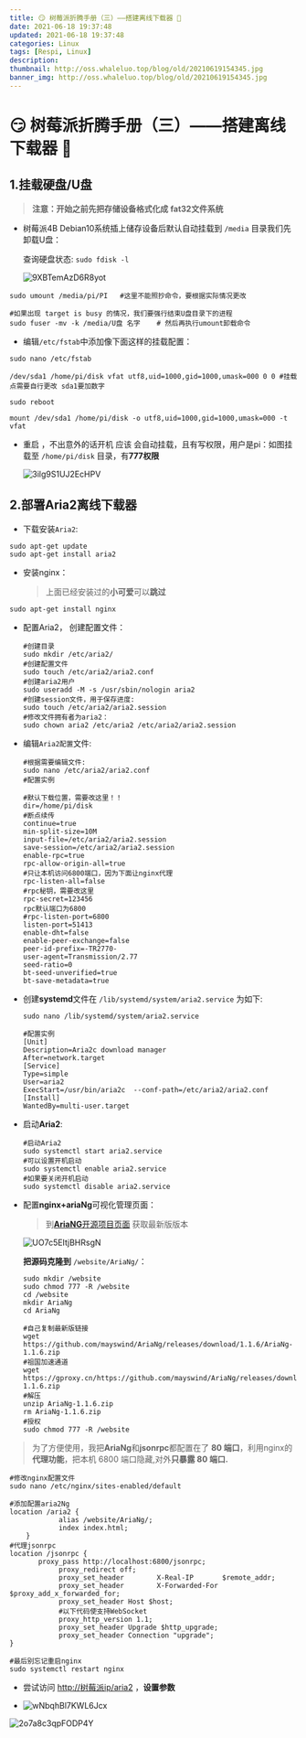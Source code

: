 ```yaml
---
title: 😏 树莓派折腾手册（三）——搭建离线下载器 👀
date: 2021-06-18 19:37:48
updated: 2021-06-18 19:37:48
categories: Linux
tags: [Respi, Linux]
description: 
thumbnail: http://oss.whaleluo.top/blog/old/20210619154345.jpg
banner_img: http://oss.whaleluo.top/blog/old/20210619154345.jpg
---
```


# 😏 树莓派折腾手册（三）——搭建离线下载器 👀

## 1.挂载硬盘/U盘

>**注意：开始之前先把存储设备格式化成** **fat32文件系统**

- 树莓派4B Debian10系统插上储存设备后默认自动挂载到  `/media` 目录我们先卸载U盘：

  查询硬盘状态:   `sudo fdisk -l`

  ![9XBTemAzD6R8yot](http://oss.whaleluo.top/blog/old/20210619153119.png-picsmall)

```shell
sudo umount /media/pi/PI   #这里不能照抄命令，要根据实际情况更改 

#如果出现 target is busy 的情况，我们要强行结束U盘目录下的进程 
sudo fuser -mv -k /media/U盘 名字    # 然后再执行umount卸载命令 
```

- 编辑`/etc/fstab`中添加像下面这样的挂载配置：

```
sudo nano /etc/fstab

/dev/sda1 /home/pi/disk vfat utf8,uid=1000,gid=1000,umask=000 0 0 #挂载点需要自行更改 sda1要加数字

sudo reboot

mount /dev/sda1 /home/pi/disk -o utf8,uid=1000,gid=1000,umask=000 -t vfat
```

- 重启 ，不出意外的话开机 应该 会自动挂载，且有写权限，用户是pi：如图挂载至 `/home/pi/disk` 目录，有**777权限**

  ![3ilg9S1UJ2EcHPV](http://oss.whaleluo.top/blog/old/20210619153142.png-picsmall)

## 2.部署Aria2离线下载器

- 下载安装`Aria2`:

```
sudo apt-get update
sudo apt-get install aria2
```

- 安装nginx：

  > 上面已经安装过的**小可爱**可以**跳过**

```
sudo apt-get install nginx
```

- 配置Aria2， 创建配置文件：

  ```
  #创建目录 
  sudo mkdir /etc/aria2/ 
  #创建配置文件 
  sudo touch /etc/aria2/aria2.conf 
  #创建aria2用户 
  sudo useradd -M -s /usr/sbin/nologin aria2 
  #创建session文件，用于保存进度: 
  sudo touch /etc/aria2/aria2.session 
  #修改文件拥有者为aria2： 
  sudo chown aria2 /etc/aria2 /etc/aria2/aria2.session
  ```

- 编辑`Aria2配置`文件:

  ```
  #根据需要编辑文件: 
  sudo nano /etc/aria2/aria2.conf 
  #配置实例
  
  #默认下载位置，需要改这里！！ 
  dir=/home/pi/disk 
  #断点续传 
  continue=true 
  min-split-size=10M 
  input-file=/etc/aria2/aria2.session 
  save-session=/etc/aria2/aria2.session 
  enable-rpc=true 
  rpc-allow-origin-all=true 
  #只让本机访问6800端口，因为下面让nginx代理 
  rpc-listen-all=false 
  #rpc秘钥，需要改这里 
  rpc-secret=123456 
  rpc默认端口为6800
  #rpc-listen-port=6800 
  listen-port=51413  
  enable-dht=false 
  enable-peer-exchange=false 
  peer-id-prefix=-TR2770- 
  user-agent=Transmission/2.77 
  seed-ratio=0 
  bt-seed-unverified=true 
  bt-save-metadata=true
  ```

- 创建**systemd**文件在 `/lib/systemd/system/aria2.service` 为如下:

  ```
  sudo nano /lib/systemd/system/aria2.service
  
  #配置实例 
  [Unit] 
  Description=Aria2c download manager 
  After=network.target  
  [Service] 
  Type=simple 
  User=aria2 
  ExecStart=/usr/bin/aria2c  --conf-path=/etc/aria2/aria2.conf  [Install] 
  WantedBy=multi-user.target 
  ```

- 启动**Aria2**:

  ```
  #启动Aria2 
  sudo systemctl start aria2.service 
  #可以设置开机启动 
  sudo systemctl enable aria2.service 
  #如果要关闭开机启动 
  sudo systemctl disable aria2.service
  ```

- 配置**nginx+ariaNg**可视化管理页面：

  > 到[**AriaNG**开源项目页面](https://github.com/mayswind/AriaNg/releases) 获取最新版版本

  ![UO7c5EItjBHRsgN](http://oss.whaleluo.top/blog/old/20210619153158.png-picsmall)

  **把源码克隆到** `/website/AriaNg/`：

  ```shell
  sudo mkdir /website
  sudo chmod 777 -R /website
  cd /website
  mkdir AriaNg
  cd AriaNg
  
  #自己复制最新版链接
  wget https://github.com/mayswind/AriaNg/releases/download/1.1.6/AriaNg-1.1.6.zip
  #祖国加速通道
  wget https://gproxy.cn/https://github.com/mayswind/AriaNg/releases/download/1.1.6/AriaNg-1.1.6.zip
  #解压
  unzip AriaNg-1.1.6.zip
  rm AriaNg-1.1.6.zip
  #授权
  sudo chmod 777 -R /website
  ```

> 为了方便使用，我把**AriaNg**和**jsonrpc**都配置在了 **80 端口**，利用nginx的**代理功能**，把本机 6800 端口隐藏,对外**只暴露 80 端口.**

```shell
#修改nginx配置文件 
sudo nano /etc/nginx/sites-enabled/default

#添加配置aria2Ng 
location /aria2 { 
            alias /website/AriaNg/; 
            index index.html; 
    } 
#代理jsonrpc 
location /jsonrpc { 
       proxy_pass http://localhost:6800/jsonrpc; 
            proxy_redirect off; 
            proxy_set_header        X-Real-IP       $remote_addr; 
            proxy_set_header        X-Forwarded-For     $proxy_add_x_forwarded_for; 
            proxy_set_header Host $host; 
            #以下代码使支持WebSocket 
            proxy_http_version 1.1; 
            proxy_set_header Upgrade $http_upgrade; 
            proxy_set_header Connection "upgrade"; 
} 

#最后别忘记重启nginx 
sudo systemctl restart nginx 
```

- 尝试访问 [http://树莓派ip/aria2](http://树莓派ip/aria2) ，**设置参数**

- ![wNbqhBl7KWL6Jcx](http://oss.whaleluo.top/blog/old/20210619153219.png-picsmall)

![2o7a8c3qpFODP4Y](http://oss.whaleluo.top/blog/old/20210619153228.png-picsmall)
